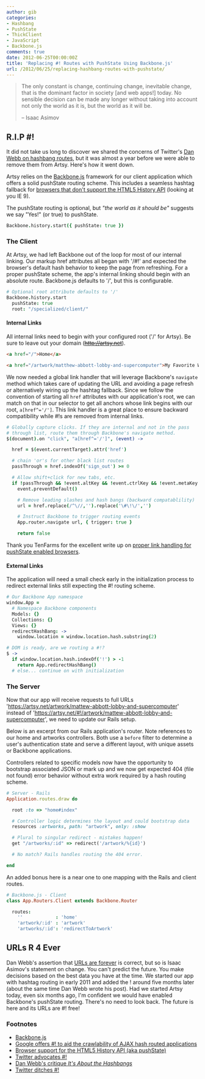 ```yaml
---
author: gib
categories:
- Hashbang
- PushState
- ThickClient
- JavaScript
- Backbone.js
comments: true
date: 2012-06-25T00:00:00Z
title: 'Replacing #! Routes with PushState Using Backbone.js'
url: /2012/06/25/replacing-hashbang-routes-with-pushstate/
---
```


> The only constant is change, continuing change, inevitable change, that is the dominant factor in society
> [and web apps!] today. No sensible decision can be made any longer without taking into account not only
> the world as it is, but the world as it will be.
>
> &ndash; Isaac Asimov

## R.I.P #!

It did not take us long to discover we shared the concerns of Twitter's
[Dan Webb on hashbang routes](http://danwebb.net/2011/5/28/it-is-about-the-hashbangs),
but it was almost a year before we were able to remove them from Artsy. Here's how it went down.

Artsy relies on the [Backbone.js](http://documentcloud.github.com/backbone/) framework for our client application
which offers a solid pushState routing scheme. This includes a seamless hashtag fallback for
[browsers that don't support the HTML5 History API](http://caniuse.com/#feat=history) (looking at you IE 9).

The pushState routing is optional, but *"the world as it should be"* suggests we say "Yes!" (or true) to pushState.
```coffeescript
Backbone.history.start({ pushState: true })
```

<!--more-->

### The Client

At Artsy, we had left Backbone out of the loop for most of our internal linking. Our markup href attributes all
began with '/#!' and expected the browser's default hash behavior to keep the page from refreshing. For a proper
pushState scheme, the app's internal linking should begin with an absolute route. Backbone.js defaults to '/', but
this is configurable.
```coffeescript
# Optional root attribute defaults to '/'
Backbone.history.start
  pushState: true
  root: "/specialized/client/"
```
#### Internal Links
All internal links need to begin with your configured root ('/' for Artsy).
Be sure to leave out your domain (~~http://artsy.net~~).
```html
<a href="/">Home</a>

<a href="/artwork/matthew-abbott-lobby-and-supercomputer">My Favorite Work</a>
```

We now needed a global link handler that will leverage Backbone's `navigate` method which takes
care of updating the URL and avoiding a page refresh or alternatively wiring up the hashtag fallback.
Since we follow the convention of starting all `href` attributes with our application's root, we
can match on that in our selector to get all anchors whose link begins with our root, `a[href^='/']`.
This link handler is a great place to ensure backward compatibility while #!s are removed from
internal links.

```coffeescript
# Globally capture clicks. If they are internal and not in the pass
# through list, route them through Backbone's navigate method.
$(document).on "click", "a[href^='/']", (event) ->

  href = $(event.currentTarget).attr('href')

  # chain 'or's for other black list routes
  passThrough = href.indexOf('sign_out') >= 0

  # Allow shift+click for new tabs, etc.
  if !passThrough && !event.altKey && !event.ctrlKey && !event.metaKey && !event.shiftKey
    event.preventDefault()

    # Remove leading slashes and hash bangs (backward compatablility)
    url = href.replace(/^\//,'').replace('\#\!\/','')

    # Instruct Backbone to trigger routing events
    App.router.navigate url, { trigger: true }

    return false
```
Thank you TenFarms for the excellent write up on [proper link handling for pushState enabled browsers](http://dev.tenfarms.com/posts/proper-link-handling).

#### External Links
The application will need a small check early in the initialization process to redirect external
links still expecting the #! routing scheme.
```coffeescript
# Our Backbone App namespace
window.App =
  # Namespace Backbone components
  Models: {}
  Collections: {}
  Views: {}
  redirectHashBang: ->
    window.location = window.location.hash.substring(2)

# DOM is ready, are we routing a #!?
$ ->
  if window.location.hash.indexOf('!') > -1
    return App.redirectHashBang()
  # else... continue on with initialization
```

### The Server

Now that our app will receive requests to full URLs
'https://artsy.net/artwork/mattew-abbott-lobby-and-supercomputer'
instead of 'https://artsy.net/#!/artwork/mattew-abbott-lobby-and-supercomputer',
we need to update our Rails setup.

Below is an excerpt from our Rails application's router.
Note references to our home and artworks controllers. Both use a `before` filter
to determine a user's authentication state and serve a different layout, with
unique assets or Backbone applications.

Controllers related to specific models now have the opportunity to
bootstrap associated JSON or mark up and we now get expected 404 (file not found)
error behavior without extra work required by a hash routing scheme.

```ruby
# Server - Rails
Application.routes.draw do

  root :to => "home#index"

  # Controller logic determines the layout and could bootstrap data
  resources :artworks, path: "artwork", only: :show

  # Plural to singular redirect - mistakes happen!
  get "/artworks/:id" => redirect('/artwork/%{id}')

  # No match? Rails handles routing the 404 error.

end
```

An added bonus here is a near one to one mapping with the Rails and client routes.

```coffeescript
# Backbone.js - Client
class App.Routers.Client extends Backbone.Router

  routes:
    ''            : 'home'
    'artwork/:id' : 'artwork'
    'artworks/:id': 'redirectToArtwork'
```


## URLs R 4 Ever

Dan Webb's assertion that [URLs are forever](http://danwebb.net/2011/5/28/it-is-about-the-hashbangs) is correct,
but so is Isaac Asimov's statement on change. You can't predict the future.
You make decisions based on the best data you have at the time. We started our app with hashtag routing
in early 2011 and added the ! around five months later (about the same time Dan Webb wrote his post).
Had we started Artsy today, even six months ago, I'm confident we would have enabled Backbone's pushState routing.
There's no need to look back. The future is here and its URLs are #! free!


### Footnotes

* [Backbone.js](http://documentcloud.github.com/backbone)
* [Google offers #! to aid the crawlability of AJAX hash routed applications](https://developers.google.com/webmasters/ajax-crawling/docs/getting-started)
* [Browser support for the HTML5 History API (aka pushState)](http://caniuse.com/#feat=history)
* [Twitter advocates #!](http://www.adequatelygood.com/2011/2/Thoughts-on-the-Hashbang)
* [Dan Webb's critique _It's About the Hashbangs_](http://danwebb.net/2011/5/28/it-is-about-the-hashbangs)
* [Twitter ditches #!](http://engineering.twitter.com/2012/05/improving-performance-on-twittercom.html)
